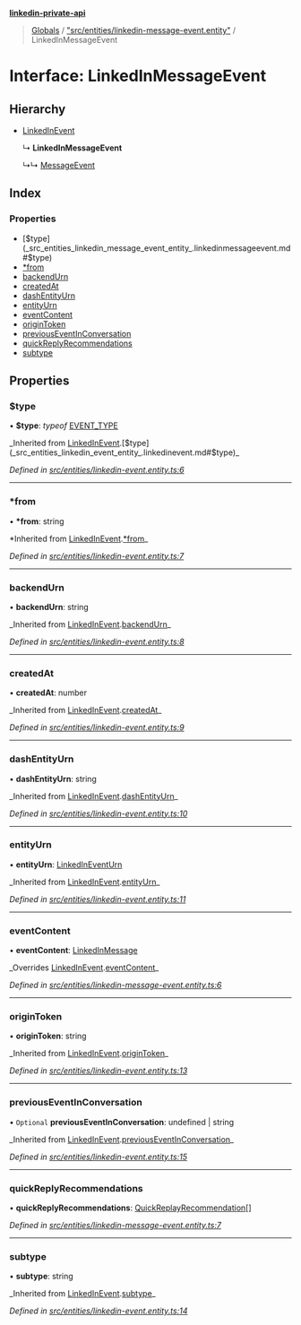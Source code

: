 **[linkedin-private-api](../README.md)**

> [Globals](../globals.md) / ["src/entities/linkedin-message-event.entity"](../modules/_src_entities_linkedin_message_event_entity_.md) / LinkedInMessageEvent

# Interface: LinkedInMessageEvent

## Hierarchy

- [LinkedInEvent](_src_entities_linkedin_event_entity_.linkedinevent.md)

  ↳ **LinkedInMessageEvent**

  ↳↳ [MessageEvent](_src_entities_message_event_entity_.messageevent.md)

## Index

### Properties

- [$type](_src_entities_linkedin_message_event_entity_.linkedinmessageevent.md#$type)
- [\*from](_src_entities_linkedin_message_event_entity_.linkedinmessageevent.md#*from)
- [backendUrn](_src_entities_linkedin_message_event_entity_.linkedinmessageevent.md#backendurn)
- [createdAt](_src_entities_linkedin_message_event_entity_.linkedinmessageevent.md#createdat)
- [dashEntityUrn](_src_entities_linkedin_message_event_entity_.linkedinmessageevent.md#dashentityurn)
- [entityUrn](_src_entities_linkedin_message_event_entity_.linkedinmessageevent.md#entityurn)
- [eventContent](_src_entities_linkedin_message_event_entity_.linkedinmessageevent.md#eventcontent)
- [originToken](_src_entities_linkedin_message_event_entity_.linkedinmessageevent.md#origintoken)
- [previousEventInConversation](_src_entities_linkedin_message_event_entity_.linkedinmessageevent.md#previouseventinconversation)
- [quickReplyRecommendations](_src_entities_linkedin_message_event_entity_.linkedinmessageevent.md#quickreplyrecommendations)
- [subtype](_src_entities_linkedin_message_event_entity_.linkedinmessageevent.md#subtype)

## Properties

### $type

• **$type**: _typeof_ [EVENT_TYPE](../modules/_src_entities_linkedin_event_entity_.md#event_type)

_Inherited from [LinkedInEvent](\_src_entities_linkedin_event_entity_.linkedinevent.md).[$type](_src_entities_linkedin_event_entity_.linkedinevent.md#$type)\_

_Defined in [src/entities/linkedin-event.entity.ts:6](https://github.com/david1asher/linkedin-private-api/blob/8f509eb/src/entities/linkedin-event.entity.ts#L6)_

---

### \*from

• **\*from**: string

*Inherited from [LinkedInEvent](_src_entities_linkedin_event_entity_.linkedinevent.md).[*from](_src_entities_linkedin_event_entity_.linkedinevent.md#_from)_

_Defined in [src/entities/linkedin-event.entity.ts:7](https://github.com/david1asher/linkedin-private-api/blob/8f509eb/src/entities/linkedin-event.entity.ts#L7)_

---

### backendUrn

• **backendUrn**: string

_Inherited from [LinkedInEvent](\_src_entities_linkedin_event_entity_.linkedinevent.md).[backendUrn](_src_entities_linkedin_event_entity_.linkedinevent.md#backendurn)\_

_Defined in [src/entities/linkedin-event.entity.ts:8](https://github.com/david1asher/linkedin-private-api/blob/8f509eb/src/entities/linkedin-event.entity.ts#L8)_

---

### createdAt

• **createdAt**: number

_Inherited from [LinkedInEvent](\_src_entities_linkedin_event_entity_.linkedinevent.md).[createdAt](_src_entities_linkedin_event_entity_.linkedinevent.md#createdat)\_

_Defined in [src/entities/linkedin-event.entity.ts:9](https://github.com/david1asher/linkedin-private-api/blob/8f509eb/src/entities/linkedin-event.entity.ts#L9)_

---

### dashEntityUrn

• **dashEntityUrn**: string

_Inherited from [LinkedInEvent](\_src_entities_linkedin_event_entity_.linkedinevent.md).[dashEntityUrn](_src_entities_linkedin_event_entity_.linkedinevent.md#dashentityurn)\_

_Defined in [src/entities/linkedin-event.entity.ts:10](https://github.com/david1asher/linkedin-private-api/blob/8f509eb/src/entities/linkedin-event.entity.ts#L10)_

---

### entityUrn

• **entityUrn**: [LinkedInEventUrn](../modules/_src_entities_linkedin_event_entity_.md#linkedineventurn)

_Inherited from [LinkedInEvent](\_src_entities_linkedin_event_entity_.linkedinevent.md).[entityUrn](_src_entities_linkedin_event_entity_.linkedinevent.md#entityurn)\_

_Defined in [src/entities/linkedin-event.entity.ts:11](https://github.com/david1asher/linkedin-private-api/blob/8f509eb/src/entities/linkedin-event.entity.ts#L11)_

---

### eventContent

• **eventContent**: [LinkedInMessage](_src_entities_linkedin_message_entity_.linkedinmessage.md)

_Overrides [LinkedInEvent](\_src_entities_linkedin_event_entity_.linkedinevent.md).[eventContent](_src_entities_linkedin_event_entity_.linkedinevent.md#eventcontent)\_

_Defined in [src/entities/linkedin-message-event.entity.ts:6](https://github.com/david1asher/linkedin-private-api/blob/8f509eb/src/entities/linkedin-message-event.entity.ts#L6)_

---

### originToken

• **originToken**: string

_Inherited from [LinkedInEvent](\_src_entities_linkedin_event_entity_.linkedinevent.md).[originToken](_src_entities_linkedin_event_entity_.linkedinevent.md#origintoken)\_

_Defined in [src/entities/linkedin-event.entity.ts:13](https://github.com/david1asher/linkedin-private-api/blob/8f509eb/src/entities/linkedin-event.entity.ts#L13)_

---

### previousEventInConversation

• `Optional` **previousEventInConversation**: undefined \| string

_Inherited from [LinkedInEvent](\_src_entities_linkedin_event_entity_.linkedinevent.md).[previousEventInConversation](_src_entities_linkedin_event_entity_.linkedinevent.md#previouseventinconversation)\_

_Defined in [src/entities/linkedin-event.entity.ts:15](https://github.com/david1asher/linkedin-private-api/blob/8f509eb/src/entities/linkedin-event.entity.ts#L15)_

---

### quickReplyRecommendations

• **quickReplyRecommendations**: [QuickReplayRecommendation](_src_entities_linkedin_quick_replay_recommendation_entity_.quickreplayrecommendation.md)[]

_Defined in [src/entities/linkedin-message-event.entity.ts:7](https://github.com/david1asher/linkedin-private-api/blob/8f509eb/src/entities/linkedin-message-event.entity.ts#L7)_

---

### subtype

• **subtype**: string

_Inherited from [LinkedInEvent](\_src_entities_linkedin_event_entity_.linkedinevent.md).[subtype](_src_entities_linkedin_event_entity_.linkedinevent.md#subtype)\_

_Defined in [src/entities/linkedin-event.entity.ts:14](https://github.com/david1asher/linkedin-private-api/blob/8f509eb/src/entities/linkedin-event.entity.ts#L14)_
